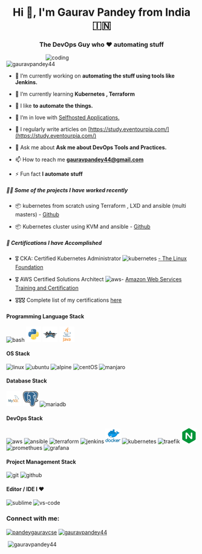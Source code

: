 <h1 align="center">Hi 👋, I'm Gaurav Pandey from India 🇮🇳</h1>
<h3 align="center">The DevOps Guy who ❤️ automating stuff</h3>

<img align="right" alt="coding" width="400" src="https://media2.giphy.com/media/qgQUggAC3Pfv687qPC/giphy.gif" >

<p align="left"> <img src="https://komarev.com/ghpvc/?username=gauravpandey44&label=Profile%20views&color=0e75b6&style=flat" alt="gauravpandey44" /> </p>

- 🔭 I’m currently working on **automating the stuff using tools like Jenkins.**

- 🌱 I’m currently learning **Kubernetes , Terraform**

- 👯 I like **to automate the things.**

- 🤝 I’m in love with [Selfhosted Applications.](https://github.com/awesome-selfhosted/awesome-selfhosted)

- 📝 I regularly write articles on [https://study.eventourpia.com/](https://study.eventourpia.com/)

- 💬 Ask me about **Ask me about DevOps Tools and Practices.**

- 📫 How to reach me **gauravpandey44@gmail.com**

- ⚡ Fun fact **I automate stuff**

##### 👨‍💻 Some of the projects I have worked recently

- 📦 kubernetes from scratch using Terraform , LXD and ansible (multi masters) - [Github](https://github.com/gauravpandey44/k8s_LXD)

- 📦 Kubernetes cluster using KVM and ansible - [Github](https://github.com/gauravpandey44/kubernetes_ansible_KVM)

##### 🧾 Certifications I have Accomplished

- 🎖 CKA: Certified Kubernetes Administrator <img src="https://www.vectorlogo.zone/logos/kubernetes/kubernetes-icon.svg" alt="kubernetes" width="40" height="40"/> </a> <a href="https://www.linux.org/" target="_blank" rel="noreferrer">- [The Linux Foundation](https://www.credly.com/badges/455f4008-8c0c-4db2-b82d-6caf013c5aad/public_url)
- 🎖 AWS Certified Solutions Architect <img src="https://miro.medium.com/max/680/0*CNLfP938vNtb8wkG.png" alt="aws" width="40" height="40"/>- [Amazon Web Services Training and Certification](https://www.credly.com/badges/b91ad782-b3c7-48bc-a623-0217c6b70257/public_url)
  
- 🎖🎖🎖 Complete list of my certifications [here](https://www.credly.com/users/gaurav-pandey.d7da9975/badges</p>)

#### Programming Language Stack
<p align="left"><img src="https://www.vectorlogo.zone/logos/gnu_bash/gnu_bash-icon.svg" alt="bash" title="bash" title="bash" width="40" height="40"/>  <img src="https://raw.githubusercontent.com/github/explore/80688e429a7d4ef2fca1e82350fe8e3517d3494d/topics/python/python.png" alt="python" title="python" width="40" height="40"/> <img src="https://raw.githubusercontent.com/github/explore/b15b6cf1726418913aafbf337a749dded180279d/topics/groovy/groovy.png" alt="groovy" title="groovy" width="40" height="40"/>  <img src="https://raw.githubusercontent.com/github/explore/80688e429a7d4ef2fca1e82350fe8e3517d3494d/topics/java/java.png" alt="java" title="java8" width="40" height="40"/> </p>
  
#### OS Stack
<p align="left"><img src="https://brandlogos.net/wp-content/uploads/2020/03/Linux-logo.png" alt="linux" title="linux" width="40" height="40"/>  <img src="https://www.vectorlogo.zone/logos/ubuntu/ubuntu-icon.svg" alt="ubuntu" title="ubuntu" width="40" height="40"/>  <img src="https://www.vectorlogo.zone/logos/alpinelinux/alpinelinux-icon.svg" alt="alpine" title="alpine" width="40" height="40"/> <img src="https://www.vectorlogo.zone/logos/centos/centos-icon.svg" alt="centOS" title="centOS" width="40" height="40"/> <img src="https://raw.githubusercontent.com/gilbarbara/logos/master/logos/manjaro.svg" alt="manjaro" title="manjaro" width="40" height="40"/> </p>

#### Database Stack
<p align="left"><img src="https://raw.githubusercontent.com/github/explore/80688e429a7d4ef2fca1e82350fe8e3517d3494d/topics/mysql/mysql.png" alt="mysql" title="mysql" width="40" height="40"/>  <img src="https://raw.githubusercontent.com/github/explore/80688e429a7d4ef2fca1e82350fe8e3517d3494d/topics/postgresql/postgresql.png" alt="postgresql" title="postgresql" width="40" height="40"/> <img src="https://www.vectorlogo.zone/logos/mariadb/mariadb-icon.svg" alt="mariadb" title="mariadb"  width="40" height="40"/> </p>

#### DevOps Stack 
<p align="left"><img src="https://download.logo.wine/logo/Amazon_Web_Services/Amazon_Web_Services-Logo.wine.png" alt="aws" title="aws" width="40" height="40"/>   <img src="https://www.vectorlogo.zone/logos/ansible/ansible-icon.svg" alt="ansible" title="ansible" width="40" height="40"/> <img src="https://www.vectorlogo.zone/logos/terraformio/terraformio-icon.svg" alt="terraform" title="terraform" width="40" height="40"/> <img src="https://www.vectorlogo.zone/logos/jenkins/jenkins-icon.svg" alt="jenkins" title="jenkins" width="40" height="40"/>  <img src="https://raw.githubusercontent.com/github/explore/80688e429a7d4ef2fca1e82350fe8e3517d3494d/topics/docker/docker.png" alt="docker" title="docker" width="40" height="40"/>   <img src="https://www.vectorlogo.zone/logos/kubernetes/kubernetes-icon.svg" alt="kubernetes" title="kubernetes" width="40" height="40"/>  <img src="https://www.vectorlogo.zone/logos/traefikio/traefikio-icon.svg" alt="traefik" title="traefik" width="40" height="40"/> <img src="https://raw.githubusercontent.com/github/explore/85cceaeeaf993ca35664dc37ea24f9237fbbfc14/topics/nginx/nginx.png" alt="nginx" title="nginx" width="40" height="40"/>  <img src="https://www.vectorlogo.zone/logos/prometheusio/prometheusio-icon.svg" alt="promethues" title="promethues" width="40" height="40"/>  <img src="https://www.vectorlogo.zone/logos/grafana/grafana-icon.svg" alt="grafana" title="grafana" width="40" height="40"/> </p>

#### Project Management Stack
<p align="left"><img src="https://www.vectorlogo.zone/logos/git-scm/git-scm-icon.svg" alt="git" title="git" width="40" height="40"/>  <img src="https://www.vectorlogo.zone/logos/github/github-icon.svg" alt="github" title="github" width="40" height="40"/> </p>

#### Editor / IDE I ♥
<p align="left"><img src="https://cdn.worldvectorlogo.com/logos/sublime-text.svg" alt="sublime" title="sublime" width="40" height="40"/> <img src="https://www.vectorlogo.zone/logos/visualstudio_code/visualstudio_code-icon.svg" alt="vs-code" title="vs-code" width="40" height="40"/>
  
<h3 align="left">Connect with me:</h3>
<p align="left">
<a href="https://linkedin.com/in/pandeygauravcse" target="blank"><img align="center" src="https://raw.githubusercontent.com/rahuldkjain/github-profile-readme-generator/master/src/images/icons/Social/linked-in-alt.svg" alt="pandeygauravcse" height="30" width="40" /></a>
<a href="https://www.reddit.com/user/gauravpandey44" target="blank"><img align="center" src="https://seeklogo.com/images/R/reddit-logo-23F13F6A6A-seeklogo.com.png" alt="gauravpandey44" height="30" width="40" /></a>
</p>


<p>&nbsp;<img align="center" src="https://github-readme-stats.vercel.app/api?username=gauravpandey44&show_icons=true&hide=stars,issues" alt="gauravpandey44" /></p>
